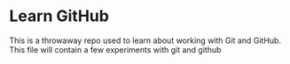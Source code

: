 # Learn GitHub

This is a throwaway repo used to learn about working with Git and GitHub.
This file will contain a few experiments with git and github
